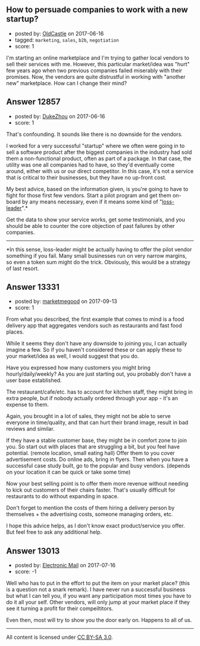 ## How to persuade companies to work with a new startup?

- posted by: [OldCastle](https://stackexchange.com/users/8860777/oldcastle) on 2017-06-16
- tagged: `marketing`, `sales`, `b2b`, `negotiation`
- score: 1

I'm starting an online marketplace and I'm trying to gather local vendors to sell their services with me. However, this particular market/idea was "hurt" few years ago when two previous companies failed miserably with their promises. Now, the vendors are quite distrustful in working with "another new" marketplace. How can I change their mind?  


## Answer 12857

- posted by: [DukeZhou](https://stackexchange.com/users/4146639/dukezhou) on 2017-06-16
- score: 1

That's confounding.  It sounds like there is no downside for the vendors.  

I worked for a very successful "startup" where we often were going in to sell a software product after the biggest companies in the industry had sold them a non-functional product, often as part of a package.  In that case, the utility was one all companies had to have, so they'd eventually come around, either with us or our direct competitor. In this case, it's not a service that is critical to their businesses, but they have no up-front cost.

My best advice, based on the information given, is you're going to have to fight for those first few vendors.  Start a pilot program and get them on-board by any means necessary, even if it means some kind of "[loss-leader](https://en.wikipedia.org/wiki/Loss_leader)".*

Get the data to show your service works, get some testimonials, and you should be able to counter the core objection of past failures by other companies. 

-----------------------------------
*In this sense, loss-leader might be actually having to offer the pilot vendor something if you fail.  Many small businesses run on very narrow margins, so even a token sum might do the trick.  Obviously, this would be a strategy of last resort. 


## Answer 13331

- posted by: [marketmegood](https://stackexchange.com/users/11755273/marketmegood) on 2017-09-13
- score: 1

From what you described, the first example that comes to mind is a food delivery app that aggregates vendors such as restaurants and fast food places. 

While it seems they don't have any downside to joining you, I can actually imagine a few. So if you haven't considered these or can apply these to your market/idea as well, I would suggest that you do. 

Have you expressed how many customers you might bring hourly/daily/weekly? 
As you are just starting out, you probably don't have a user base established. 

The restaurant/cafe/etc. has to account for kitchen staff, they might bring in extra people, but if nobody actually ordered through your app - it's an expense to them. 

Again, you brought in a lot of sales, they might not be able to serve everyone in time/quality, and that can hurt their brand image, result in bad reviews and similar. 

If they have a stable customer base, they might be in comfort zone to join you. 
So start out with places that are struggling a bit, but you feel have potential. (remote location, small eating hall) Offer them to you cover advertisement costs. Do online ads, bring in flyers. 
Then when you have a successful case study built, go to the popular and busy vendors. (depends on your location it can be quick or take some time)

Now your best selling point is to offer them more revenue without needing to kick out customers of their chairs faster. That's usually difficult for restaurants to do without expanding in space. 

Don't forget to mention the costs of them hiring a delivery person by themselves + the advertising costs, someone managing orders, etc. 

I hope this advice helps, as I don't know exact product/service you offer. But feel free to ask any additional help. 


## Answer 13013

- posted by: [Electronic Mail](https://stackexchange.com/users/11203391/electronic-mail) on 2017-07-16
- score: -1

Well who has to put in the effort to put the item on your market place? (this is a question not a snark remark). I have never run a successful business but what I can tell you, if you want any participation most times you have to do it all your self. Other vendors, will only jump at your market place if they see it turning a profit for their compeiltitors. 

Even then, most will try to show you the door early on. Happens to all of us.



---

All content is licensed under [CC BY-SA 3.0](https://creativecommons.org/licenses/by-sa/3.0/).
